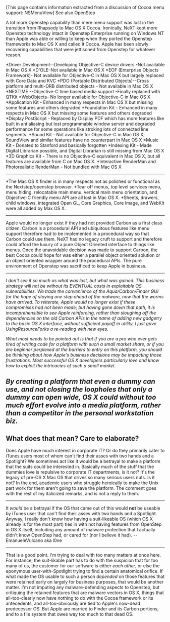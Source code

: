 [This page contains information extracted from a discussion of Cocoa menu support: NSMenuView]
See also OpenStep

A lot more Openstep capability than mere menu support was lost in the transition from Rhapsody to Mac OS X Cocoa.  Ironically, NeXT kept more Openstep technology intact in Openstep Enterprise running on Windows NT than Apple was able or willing to keep when they ported the Openstep frameworks to Mac OS X and called it Cocoa.  Apple has been slowly recovering capabilities that were jettisoned from Openstep for whatever reason. 


*Driver Development--Developing Objective-C device drivers -Not available in Mac OS X
*D'OLE-Not available in Mac OS X
*EOF (Enterprise Objects Framework)- Not available for Objective-C in Mac OS X but largely replaced with Core Data and KVC
*PDO (Portable Distributed Objects)--Cross platform and multi-ORB distributed objects - Not available in Mac OS X
*NEXTIME --Objective-C time based media support -Finally replaced with QTKit
*WebObjects- No longer available for Objective-C in Mac OS X
*Application Kit - Enhanced in many respects in Mac OS X but missing some features and others degraded
*Foundation Kit - Enhanced in many respects in Mac OS X but missing some features and others degraded
*Display PostScript - Replaced by Display PDF which has more features like built in antialiasing but lost programmable window server and degraded performance for some operations like stroking lots of connected line segments.
*Sound Kit - Not available for Objective-C in Mac OS X; SoundView and similar features have no counterpart in Mac OS X
*Music Kit - Donated to Stanford and basically forgotten
*Indexing Kit - Made Digital Librarian possible, and Digital Librarian is still missing from Mac OS X
*3D Graphics Kit - There is no Objective-C equivalent in Mac OS X, but all features are available from C on Mac OS X.
*Interactive RenderMan and Photorealistic RenderMan - Not bundled with Mac OS X

----

*The Mac OS X finder is in many respects not as polished or functional as the Nextstep/openstep browser.
*Tear off menus, top level services menu, menu hiding, relocatable main menu, vertical main menu orientation, and Objective-C friendly menu API are all lost in Mac OS X.
*Sheets, drawers, child windows, integrated Open GL, Core Graphics, Core Image, and WebKit were all added by Max OS X.

----
Apple would no longer exist if they had not provided Carbon as a first class citizen.  Carbon is a procedural API and ubiquitous features like menu support therefore had to be implemented in a procedural way so that Carbon could use them.  NeXT had no legacy cruft to support and therefore could afford the luxury of a pure Object Oriented interface to things like menus.  Once the unavoidable decision was made to support Carbon, the best Cocoa could hope for was either a parallel object oriented solution or an object oriented wrapper around the procedural APIs.  The pure environment of Openstep was sacrificed to keep Apple in business.

----
*I don't see it so much as what was lost, but what was gained. This business strategy will not be without its EVENTUAL costs in exploitable OS vulnerabilities. We trade the convenience of the Aqua/Carbon/Finder GUI for the hope of staying one step ahead of the malware, now that the worms have arrived. To reiterate, Apple would no longer exist if these compromises had not been made; but having gone down that path, it is incomprehensible to see Apple reinforcing, rather than sloughing off the dependencies on the old Carbon APIs in the name of adding new gadgetry to the basic OS X interface, without sufficient payoff in utility. I just gave UsingResourceForks a re-reading with new eyes.*

*What most needs to be pointed out is that if you are a pro who ever gets tired of writing code for a platform with such a small market share, or if you are beginner perplexed at the barriers to entry on this platform, you should be thinking about how Apple's business decisions may be impacting those frustrations. Most successful OS X developers particularly love and know how to exploit the intricacies of such a small market.*

*By creating a platform that even a dummy can use, and not closing the loopholes that only a dummy can open wide, OS X could without too much effort evolve into a media platform, rather than a competitor in the personal workstation biz.*
----
What does that mean? Care to elaborate?
----
Does Apple have much interest in corporate IT? Or do they primarily cater to iTunes users most of whom can't find their asses with two hands and a Spotlight? We sometimes act like it would be a betrayal to make a platform that the suits could be interested in. Basically much of the stuff that the dummies love is repulsive to corporate IT departments, is it not? It's the legacy of pre-OS X Mac OS that drives so many serious users nuts. Is it not? In the end, academic users who struggle heroically to make the Unix part work for them aren't going to save the platform. The comment goes with the rest of my italicized remarks, and is not a reply to them.

----

It *would* be a betrayal if the OS that came out of this would **not** be useable by iTunes user that can't find their asses with two hands and a Spotlight. Anyway, I really don't know how having a suit-likeable OS (which OS X already is for the most part) ties in with not having features from OpenStep in OS X itself, including any amount of malware protection that I actually didn't know OpenStep had, or cared for (nor I believe it had). -- EmanueleVulcano aka l0ne

----

That is a good point. I'm trying to deal with too many matters at once here. For instance, the suit-likable part has to do with the suspicion that for too many of us, the customer for our software is either *each other*, or else the eponymous user-with-Spotlight trying to find a certain anatomical orifice. If what made the OS usable to such a person *depended* on those features that were retained early on largely for business purposes, that would be another matter. I'm not imputing any malware-defending aspects to Openstep, but critiquing the retained features that are malware vectors in OS X, things that all-too-clearly now have nothing to do with the Cocoa framework or its antecedents, and all-too-obviously are tied to Apple's now-dead predecessor OS. But Apple are married to Finder and its Carbon portions, and to a file system that owes way too much to that dead OS.

